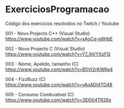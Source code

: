 # ExerciciosProgramacao
Código dos exercicios resolvidos no Twitch / Youtube

001 - Novo Projecto C++ (Visual Studio)  
https://www.youtube.com/watch?v=xAoCq-e6HbE

002 - Novo Projecto C (Visual Studio)  
https://www.youtube.com/watch?v=Y7_IhVYXzFQ

003 - Nome, Apelido, tamanho (C)  
https://www.youtube.com/watch?v=B5Vt2rKWKe4

004 - FizzBuzz (C)  
https://www.youtube.com/watch?v=yAoADI4TO48

005 - Consumo Combustível (C)  
https://www.youtube.com/watch?v=3El004TR26s
